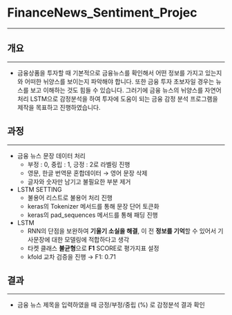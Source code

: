 # FinanceNews_Sentiment_Projec

---

## 개요

---

- 금융상품을 투자할 때 기본적으로 금융뉴스를 확인해서 어떤 정보를 가지고 있는지와 어떠한 뉘양스를 보이는지 파악해야 합니다. 또한 금융 투자 초보자일 경우는 뉴스를 보고 이해하는 것도 힘들 수 있습니다. 그러기에 금융 뉴스의 뉘양스를 자연어 처리 LSTM으로 감정분석을 하여 투자에 도움이 되는 금융 감정 분석 프로그램을 제작을 목표하고 진행하였습니다.


## 과정

---

- 금융 뉴스 문장 데이터 처리
    - 부정 : 0, 중립 : 1, 긍정 : 2로 라벨링 진행
    - 영문, 한글 번역문 혼합데이터 → 영어 문장 삭제
    - 글자와 숫자만 남기고 불필요한 부분 제거
- LSTM SETTING
    - 불용어 리스트로 불용어 처리 진행
    - keras의 Tokenizer 메서드를 통해 문장 단어 토큰화
    - keras의 pad_sequences 메서드를 통해 패딩 진행
- LSTM
    - RNN의 단점을 보완하여 **기울기 소실을 해결**, 이 전 **정보를 기억**할 수 있어서 기사문장에 대한 모델링에 적합하다고 생각
    - 타켓 클래스 **불균형**으로 **F1** SCORE로 평가지표 설정
    - kfold 교차 검증을 진행 → F1: 0.71

## 결과

---

- 금융 뉴스 제목을 입력하였을 때 긍정/부정/중립 (%) 로 감정분석 결과 확인
